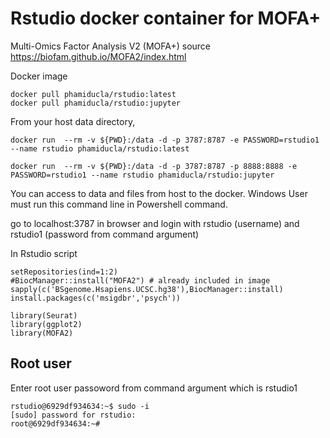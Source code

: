 # Rstudio docker container for MOFA+

Multi-Omics Factor Analysis V2 (MOFA+) source https://biofam.github.io/MOFA2/index.html

Docker image
```
docker pull phamiducla/rstudio:latest
docker pull phamiducla/rstudio:jupyter
```
From your host data directory, 
```
docker run  --rm -v ${PWD}:/data -d -p 3787:8787 -e PASSWORD=rstudio1 --name rstudio phamiducla/rstudio:latest

docker run  --rm -v ${PWD}:/data -d -p 3787:8787 -p 8888:8888 -e PASSWORD=rstudio1 --name rstudio phamiducla/rstudio:jupyter
```

You can access to data and files from host to the docker.
Windows User must run this command line in Powershell command. 

go to localhost:3787 in browser and login with rstudio (username) and rstudio1 (password from command argument)


In Rstudio script
```
setRepositories(ind=1:2)
#BiocManager::install("MOFA2") # already included in image
sapply(c('BSgenome.Hsapiens.UCSC.hg38'),BiocManager::install)
install.packages(c('msigdbr','psych'))

library(Seurat)
library(ggplot2)
library(MOFA2)
```

## Root user
Enter root user passoword from command argument which is rstudio1

```
rstudio@6929df934634:~$ sudo -i
[sudo] password for rstudio:
root@6929df934634:~#
```

